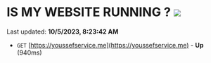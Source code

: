 # IS MY WEBSITE RUNNING ? [![](https://img.shields.io/static/v1?label=Sponsor&message=%E2%9D%A4&logo=GitHub&color=%23fe8e86)](https://github.com/sponsors/<username>)

Last updated: **10/5/2023, 8:23:42 AM**

- `GET` [https://youssefservice.me](https://youssefservice.me) - **Up** (940ms)

